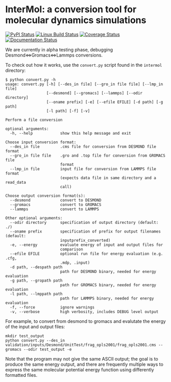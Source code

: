 InterMol: a conversion tool for molecular dynamics simulations
==============================================================

[![PyPI Status](https://badge.fury.io/py/intermol.png)](http://badge.fury.io/py/intermol)
[![Linux Build Status](https://travis-ci.org/ctk3b/intermol.png?branch=develop)](https://travis-ci.org/ctk3b/intermol)
[![Coverage Status](https://coveralls.io/repos/ctk3b/intermol/badge.png?branch=develop)](https://coveralls.io/r/ctk3b/intermol)
[![Documentation Status](https://readthedocs.org/projects/intermol/badge/?version=develop)](http://intermol.readthedocs.org/en/develop/)

We are currently in alpha testing phase, debugging Desmond<=>Gromacs<=>Lammps conversions.

To check out how it works, use the ````convert.py```` script found in the ````intermol```` directory:

````
$ python convert.py -h
usage: convert.py [-h] [--des_in file] [--gro_in file file] [--lmp_in file]
                  [--desmond] [--gromacs] [--lammps] [--odir directory]
                  [--oname prefix] [-e] [--efile EFILE] [-d path] [-g path]
                  [-l path] [-f] [-v]

Perform a file conversion

optional arguments:
  -h, --help            show this help message and exit

Choose input conversion format:
  --des_in file         .cms file for conversion from DESMOND file format
  --gro_in file file    .gro and .top file for conversion from GROMACS file
                        format
  --lmp_in file         input file for conversion from LAMMPS file format
                        (expects data file in same directory and a read_data
                        call)

Choose output conversion format(s):
  --desmond             convert to DESMOND
  --gromacs             convert to GROMACS
  --lammps              convert to LAMMPS

Other optional arguments:
  --odir directory      specification of output directory (default: ./)
  --oname prefix        specification of prefix for output filenames (default:
                        inputprefix_converted)
  -e, --energy          evaluate energy of input and output files for
                        comparison
  --efile EFILE         optional run file for energy evaluation (e.g. .cfg,
                        .mdp, .input)
  -d path, --despath path
                        path for DESMOND binary, needed for energy evaluation
  -g path, --gropath path
                        path for GROMACS binary, needed for energy evaluation
  -l path, --lmppath path
                        path for LAMMPS binary, needed for energy evaluation
  -f, --force           ignore warnings
  -v, --verbose         high verbosity, includes DEBUG level output
````

For example, to convert from desmond to gromacs and evalutate the energy of the input and output files:

````
mkdir test_output
python convert.py --des_in validation/inputs/Desmond/UnitTest/frag_opls2001/frag_opls2001.cms --gromacs --odir test_output -e
````

Note that the program may not give the same ASCII output; the goal is to
produce the same energy output, and there are frequently multiple ways to
express the same molecular potential energy function using differently
formatted files.
